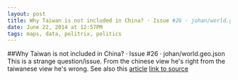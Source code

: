 ```yaml
---
layout: post
title: Why Taiwan is not included in China? · Issue #26 · johan/world.geo.json
date: June 22, 2014 at 12:57PM
tags: maps, data, politrix, politics
---
```

##Why Taiwan is not included in China? · Issue #26 · johan/world.geo.json
This is a strange question/issue. From the chinese view he's right from the taiwanese view he's wrong. See also this [article](ukraine-im-umbruch-google-maps-spaltet-krim-fuer-die-russen-ab-1.1942196)
[link to source](http://ift.tt/1yzZZnG) 
